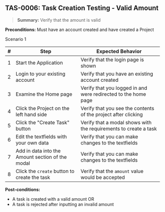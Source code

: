 ## **TAS-0006:** Task Creation Testing - Valid Amount  

> **Summary:** Verify that the amount is valid  <br>

**Preconditions:** Must have an account created and have created a Project

Scenario 1 

 | \# | Step | Expected Behavior | 
 |----|------|-------------------| 
 |  1 | Start the Application    | Verify that the login page is shown  | 
 |  2 | Login to your existing account    | Verify that you have an existing account created   | 
 |  3 | Examine the Home page     | Verify that you logged in and were redirected to the home page  |  
 |  4 | Click the Project on the left hand side| Verify that you see the contents of the project after clicking |
 |  5 | Click the "Create Task" button    | Verify that a modal shows with the requirements to create a task | 
 | 6 | Edit the textfields with your own data | Verify that you can make changes to the textfields |
  | 7 | Add in data into  the Amount section of the modal | Verify that you can make changes to the textfields |
  | 8 | Click the `create` button to create the task | Verify that the `amount` value would be accepted |

**Post-conditions:**  
   - A task is created with a valid amount
OR
- A task is rejected after inputting an invalid amount
